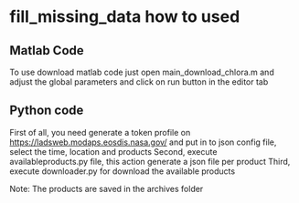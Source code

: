 # fill_missing_data how to used

## Matlab Code

To use download matlab code just open main_download_chlora.m and adjust the global parameters and click on run button in the editor tab

## Python code 

First of all, you need generate a token profile on https://ladsweb.modaps.eosdis.nasa.gov/ and put in to json config file, select the time, location and products
Second, execute availableproducts.py file, this action generate a json file per product
Third, execute downloader.py for download the available products

Note: The products are saved in the archives folder
